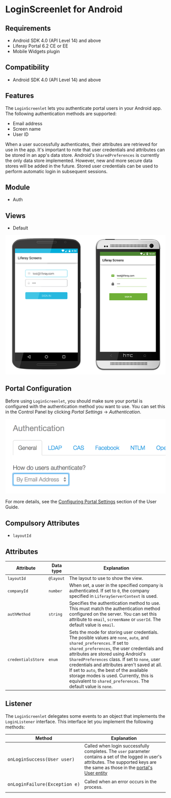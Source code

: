 # LoginScreenlet for Android [](id=loginscreenlet-for-android)

## Requirements [](id=requirements)

- Android SDK 4.0 (API Level 14) and above
- Liferay Portal 6.2 CE or EE
- Mobile Widgets plugin

## Compatibility [](id=compatibility)

- Android SDK 4.0 (API Level 14) and above

## Features [](id=features)

The `LoginScreenlet` lets you authenticate portal users in your Android app. The 
following authentication methods are supported:

- Email address
- Screen name
- User ID

When a user successfully authenticates, their attributes are retrieved for use 
in the app. It's important to note that user credentials and attributes can be 
stored in an app's data store. Android's `SharedPreferences` is currently the 
only data store implemented. However, new and more secure data stores will be 
added in the future. Stored user credentials can be used to perform automatic 
login in subsequent sessions.

## Module [](id=module)

- Auth

## Views [](id=views)

- Default

![The `LoginScreenlet` using the Default and Material viewsets.](../../images/screens-android-login.png)

## Portal Configuration [](id=portal-configuration)

Before using `LoginScreenlet`, you should make sure your portal is configured 
with the authentication method you want to use. You can set this in the Control 
Panel by clicking *Portal Settings* &rarr; *Authentication*.

![Setting the authentication method in Liferay Portal.](../../images/screens-portal-auth.png)

For more details, see the [Configuring Portal Settings](/portal/-/knowledge_base/6-2/configuring-portal-settings) 
section of the User Guide. 

## Compulsory Attributes

- `layoutId`

## Attributes [](id=attributes)

| Attribute | Data type | Explanation |
|-----------|-----------|-------------| 
| `layoutId` | `@layout` | The layout to use to show the view. |
| `companyId` | `number` | When set, a user in the specified company is authenticated. If set to `0`, the company specified in `LiferayServerContext` is used. |
| `authMethod` | `string` | Specifies the authentication method to use. This must match the authentication method configured on the server. You can set this attribute to `email`, `screenName` or `userId`. The default value is `email`. |
| `credentialsStore ` | `enum` | Sets the mode for storing user credentials. The posible values are `none`, `auto`, and `shared_preferences`. If set to `shared_preferences`, the user credentials and attributes are stored using Android's `SharedPreferences` class. If set to `none`, user credentials and attributes aren't saved at all. If set to `auto`, the best of the available storage modes is used. Currently, this is equivalent to `shared_preferences`. The default value is `none`. |

## Listener [](id=listener)

The `LoginScreenlet` delegates some events to an object that implements the 
`LoginListener` interface. This interface let you implement the following 
methods:

| Method | Explanation |
|-----------|-------------| 
|  <pre>onLoginSuccess(User user)</pre> | Called when login successfully completes. The `user` parameter contains a set of the logged in user's attributes. The supported keys are the same as those in the [portal's User entity](https://github.com/liferay/liferay-portal/blob/6.2.x/portal-impl/src/com/liferay/portal/service.xml#L2227)|
|  <pre>onLoginFailure(Exception e)</pre> | Called when an error occurs in the process. |
